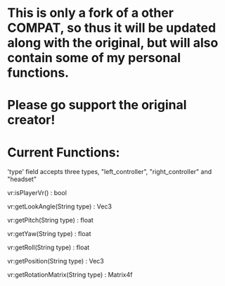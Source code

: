 # This is only a fork of a other COMPAT, so thus it will be updated along with the original, but will also contain some of my personal functions.
# Please go support the original creator!

# Current Functions:

'type' field accepts three types, "left_controller", "right_controller" and "headset"

vr:isPlayerVr() : bool

vr:getLookAngle(String type) : Vec3

vr:getPitch(String type) : float

vr:getYaw(String type) : float

vr:getRoll(String type) : float

vr:getPosition(String type) : Vec3

vr:getRotationMatrix(String type) : Matrix4f
